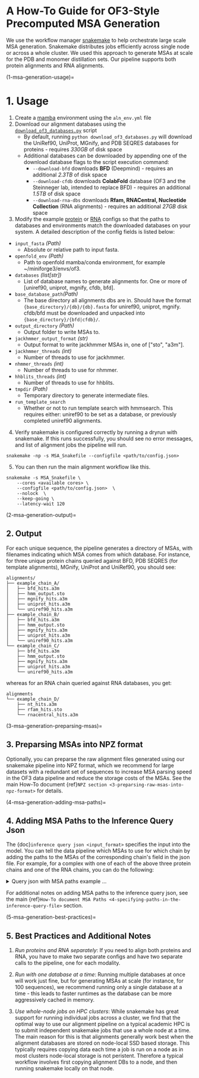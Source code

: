 # A How-To Guide for OF3-Style Precomputed MSA Generation

We use the workflow manager [snakemake](https://snakemake.readthedocs.io/en/stable/) to help orchestrate large scale MSA generation. Snakemake distributes jobs efficiently across single node or across a whole cluster. We used this approach to generate MSAs at scale for the PDB and monomer distillation sets. Our pipeline supports both protein alignments and RNA alignments.

(1-msa-generation-usage)=
# 1. Usage

1. Create a [mamba](https://mamba.readthedocs.io/en/latest/user_guide/mamba.html) environment using the `aln_env.yml` file
2. Download our alignment databases using the [`download_of3_databases.py`](../../scripts/snakemake_msa/download_of3_databases.py) script 
    - By default, running `python download_of3_databases.py` will download the UniRef90, UniProt, MGnify, and PDB SEQRES databases for proteins - requires *330GB* of disk space
    - Additional databases can be downloaded by appending one of the download database flags to the script execution command:
        - `--download-bfd` downloads **BFD** (Deepmind) - requires an additional *2.3TB* of disk space
        - `--download-cfdb` downloads **ColabFold** database (OF3 and the Steinneger lab, intended to replace BFD)  - requires an additional *1.5TB* of disk space
        - `--download-rna-dbs` downloads **Rfam, RNACentral, Nucleotide Collection** (RNA alignments) - requires an additional *27GB* disk space
3. Modify the example [protein](../../scripts/snakemake_msa/example_msa_config_protein.json) or [RNA](../../scripts/snakemake_msa/example_msa_config_RNA.json) configs so that the paths to databases and environments match the downloaded databases on your system. A detailed description of the config fields is listed below: 

- `input_fasta` *(Path)*
    - Absolute or relative path to input fasta.
- `openfold_env` *(Path)*
    - Path to openfold mamba/conda environment, for example ~/miniforge3/envs/of3.
- `databases` *(list[str])*
    - List of database names to generate alignments for. One or more of [uniref90, uniprot, mgnify, cfdb, bfd].
- `base_database_path`*(Path)*
    - The base directory all alignments dbs are in. Should have the format `{base_directory}/{db}/{db}.fasta` for uniref90, uniprot, mgnify. cfdb/bfd must be downloaded and unpacked into `{base_directory}/{bfd|cfdb}/`.
- `output_directory` *(Path)*
    - Output folder to write MSAs to.
- `jackhmmer_output_format` *(str)*
    - Output format to write jackhmmer MSAs in, one of ["sto", "a3m"].
- `jackhmmer_threads` *(int)*
    - Number of threads to use for jackhmmer.
- `nhmmer_threads` *(int)*
    - Number of threads to use for nhmmer.
- `hhblits_threads` *(int)*
    - Number of threads to use for hhblits.
- `tmpdir` *(Path)*
    - Temporary directory to generate intermediate files.
- `run_template_search`
    - Whether or not to run template search with hmmsearch. This requires either: uniref90 to be set as a database, or previously completed uniref90 alignments.


4. Verify snakemake is configured correctly by running a dryrun with snakemake. If this runs successfully, you should see no error messages, and list of alignment jobs the pipeline will run.

```
snakemake -np -s MSA_Snakefile --configfile <path/to/config.json>
```

5. You can then run the main alignment workflow like this. 

```
snakemake -s MSA_Snakefile \
    --cores <available cores> \ 
    --configfile <path/to/config.json>  \
    --nolock  \ 
    --keep-going \
    --latency-wait 120
```

(2-msa-generation-output)=
## 2. Output

For each unique sequence, the pipeline generates a directory of MSAs, with filenames indicating which MSA comes from which database. For instance, for three unique protein chains queried against BFD, PDB SEQRES (for template alignments), MGnify, UniProt and UniRef90, you should see:

```
alignments/
├── example_chain_A/
│   ├── bfd_hits.a3m
│   ├── hmm_output.sto
│   ├── mgnify_hits.a3m
│   ├── uniprot_hits.a3m
│   └── uniref90_hits.a3m
├── example_chain_B/
│   ├── bfd_hits.a3m
│   ├── hmm_output.sto
│   ├── mgnify_hits.a3m
│   ├── uniprot_hits.a3m
│   └── uniref90_hits.a3m
└── example_chain_C/
    ├── bfd_hits.a3m
    ├── hmm_output.sto
    ├── mgnify_hits.a3m
    ├── uniprot_hits.a3m
    └── uniref90_hits.a3m
```

whereas for an RNA chain queried against RNA databases, you get:

```
alignments
└── example_chain_D/
    ├── nt_hits.a3m
    ├── rfam_hits.sto
    └── rnacentral_hits.a3m
```

(3-msa-generation-preparsing-msas)=
## 3. Preparsing MSAs into NPZ format

Optionally, you can preparse the raw alignment files generated using our snakemake pipeline into NPZ format, which we recommend for large datasets with a redundant set of sequences to increase MSA parsing speed in the OF3 data pipeline and reduce the storage costs of the MSAs. See the main How-To document {ref}`NPZ section <3-preparsing-raw-msas-into-npz-format>` for details.

(4-msa-generation-adding-msa-paths)=
## 4. Adding MSA Paths to the Inference Query Json

The {doc}`inference query json <input_format>` specifies the input into the model. You can tell the data pipeline which MSAs to use for which chain by adding the paths to the MSAs of the corresponding chain's field in the json file. For example, for a complex with one of each of the above three protein chains and one of the RNA chains, you can do the following:

<details>
<summary>Query json with MSA paths example ...</summary>
<pre><code>
{
    "queries": {
        "example_query": {
            "chains": [
                {
                    "molecule_type": "protein",
                    "chain_ids": "A",
                    "sequence": "GCTLSAEDKAAVERSKMIDRNLREDGEKAAREVKLLLLG",
                    "main_msa_file_paths": "alignments/example_chain_A"
                },
                {
                    "molecule_type": "protein",
                    "chain_ids": "B",
                    "sequence": "MSELDQLRQEAEQLKNQIRDARKACADATLSQI",
                    "main_msa_file_paths": "alignments/example_chain_B"
                },
                {
                    "molecule_type": "protein",
                    "chain_ids": "C",
                    "sequence": "MASNNTASIAQARKLVEQLKMEANIDRIKVSK",
                    "main_msa_file_paths": "alignments/example_chain_C"
                },
                {
                    "molecule_type": "rna",
                    "chain_ids": "D",
                    "sequence": "AUGCCGAUUCGAACU",
                    "main_msa_file_paths": "alignments/example_chain_D"
                },
            ],
        }
    }
}
</code></pre>
</details>

For additional notes on adding MSA paths to the inference query json, see the main {ref}`How-To document MSA Paths <4-specifying-paths-in-the-inference-query-file>` section.

(5-msa-generation-best-practices)=
## 5. Best Practices and Additional Notes

1. *Run proteins and RNA separately*: If you need to align both proteins and RNA, you have to make two separate configs and have two separate calls to the pipeline, one for each modality.

2. *Run with one database at a time*: Running multiple databases at once will work just fine, but for generating MSAs at scale (for instance, for 100 sequences), we recommend running only a single database at a time - this leads to faster runtimes as the database can be more aggressively cached in memory.

3. *Use whole-node jobs on HPC clusters*: While snakemake has great support for running individual jobs across a cluster, we find that the optimal way to use our alignment pipeline on a typical academic HPC is to submit independent snakemake jobs that use a whole node at a time. The main reason for this is that alignments generally work best when the alignment databases are stored on node-local SSD based storage. This typically requires copying data each time a job is run on a node as in most clusters node-local storage is not peristent. Therefore a typical workflow involves first copying alignment DBs to a node, and then running snakemake locally on that node.
